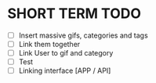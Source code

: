 # SHORT TERM TODO
+[ ] Insert massive gifs, categories and tags
+[ ] Link them together
+[ ] Link User to gif and category
+[ ] Test
+[ ] Linking interface [APP / API]